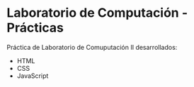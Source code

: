 # Laboratorio de Computación - Prácticas
Práctica de Laboratorio de Comuputación II desarrollados:
* HTML
* CSS
* JavaScript

